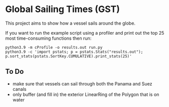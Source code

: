 # Global Sailing Times (GST)

This project aims to show how a vessel sails around the globe.

If you want to run the example script using a profiler and print out the top 25 most time-consuming functions then run:

```
python3.9 -m cProfile -o results.out run.py
python3.9 -c 'import pstats; p = pstats.Stats("results.out"); p.sort_stats(pstats.SortKey.CUMULATIVE).print_stats(25)'
```

## To Do

* make sure that vessels can sail through both the Panama and Suez canals
* only buffer (and fill in) the exterior LinearRing of the Polygon that is on water
